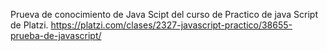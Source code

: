 
Prueva de conocimiento de Java Scipt del curso de Practico de java Script de Platzi.
<https://platzi.com/clases/2327-javascript-practico/38655-prueba-de-javascript/>